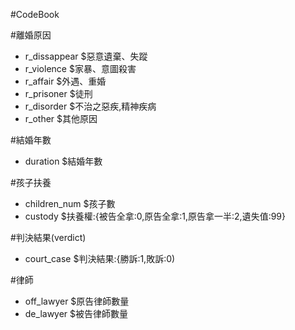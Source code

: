 #CodeBook

#離婚原因
<br>
<ul>
  <li>r_dissappear $惡意遺棄、失蹤</li>
  <li>r_violence $家暴、意圖殺害</li>
  <li>r_affair $外遇、重婚</li>
  <li>r_prisoner $徒刑</li>
  <li>r_disorder $不治之惡疾,精神疾病</li>
  <li>r_other $其他原因</li>
</ul>

#結婚年數
<ul>
	<li> duration $結婚年數</li>
</ul>

#孩子扶養
<ul>
	<li> children_num $孩子數</li>
	<li>custody $扶養權:{被告全拿:0,原告全拿:1,原告拿一半:2,遺失值:99}</li>
</ul>


#判決結果(verdict)
<ul>
	<li> court_case $判決結果:{勝訴:1,敗訴:0)</li>
</ul>

#律師
<ul>
	<li>off_lawyer $原告律師數量</li>
	<li>de_lawyer $被告律師數量</li>
</ul>


